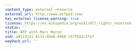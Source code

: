 ```yaml
---
content_type: external-resource
external_url: http://www.wtfpod.com/
has_external_license_warning: true
license: https://en.wikipedia.org/wiki/All_rights_reserved
status: ''
title: WTF with Marc Maron
uid: a0123ce1-8131-4ba6-9db8-c57fb52c2faf
wayback_url: ''
---
```

